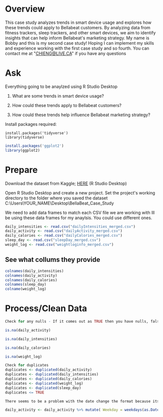# Overview
This case study analyzes trends in smart device usage and explores how these trends could apply to Bellabeat customers. By analyzing data from fitness trackers, sleep trackers, and other smart devices, we aim to identify insights that can help inform Bellabeat's marketing strategy.
My name is Bobby and this is my second case study! Hoping I can implement my skills and experience working with the first case study and so fourth. You can contact me at "CHIENG@LIVE.CA" if you have any questions


# Ask
Everything going to be anaylzed using R Studio Desktop

1. What are some trends in smart device usage?

2. How could these trends apply to Bellabeat customers?

3. How could these trends help influence Bellabeat marketing strategy?

Install packages required:

```{r}
install.packages('tidyverse')
library(tidyverse)
```

```R
install.packages('ggplot2')
library(ggplot2)
```






# Prepare
Download the dataset from Kaggle; [HERE](https://www.kaggle.com/datasets/arashnic/fitbit?resource=download)
(R Studio Desktop)

Open R Studio Desktop and create a new project. Set the project's working directory to the folder where you saved the dataset
C:\Users\YOUR_NAME\Desktop\BellaBeat_Case_Study

We need to add data frames to match each CSV file we are working with
Ill be using these data frames for my anaylsis. You could use different ones.
                              
```R
daily_intensities <- read.csv("dailyIntensities_merged.csv")
daily_activity <- read.csv("dailyActivity_merged.csv")
daily_calories <- read.csv("dailyCalories_merged.csv")
sleep_day <- read.csv("sleepDay_merged.csv")
weight_log <- read.csv("weightloginfo_merged.csv")
```     


## See what collums they provide

```R
colnames(daily_intensities)
colnames(daily_activity)
colnames(daily_calories)
colnames(sleep_day)
colname(weight_log)
```


# Process/Clean Data

```R
Check for any nulls - If it comes out as TRUE then you have nulls, false = no nulls

is.na(daily_activity)

is.na(daily_intensities)

is.na(daily_calories)

is.na(weight_log)
```

```R
Check for duplicates
duplicates <- duplicated(daily_activity)
duplicates <- duplicated(daily_intensities)
duplicates <- duplicated(daily_calories)
duplicates <- duplicated(weight_log)
duplicates <- duplicated(sleep_day)
duplicates <= TRUE

```



```R
There seems to be a problem with the date change the format because its identifying as numerical errors

daily_activity <- daily_activity %>% mutate( Weekday = weekdays(as.Date(ActivityDate, "%m/%d/%Y")))
```




                
           
